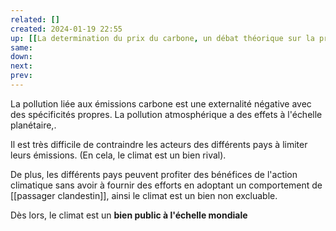 ```yaml
---
related: []
created: 2024-01-19 22:55
up: [[La determination du prix du carbone, un débat théorique sur la préférence entre les besoins présents et futur]]
same:
down: 
next:
prev:
---
```

 
La pollution liée aux émissions carbone est une externalité négative avec des spécificités propres. 
La pollution atmosphérique a des effets à l'échelle planétaire,.

Il est très difficile de contraindre les acteurs des différents pays à limiter leurs émissions. (En cela, le climat est un bien rival).

De plus, les différents pays peuvent profiter des bénéfices de l'action climatique sans avoir à fournir des efforts en adoptant un comportement de [[passager clandestin]], ainsi le climat est un bien non excluable.

Dès lors, le climat est un **bien public à l'échelle mondiale**

